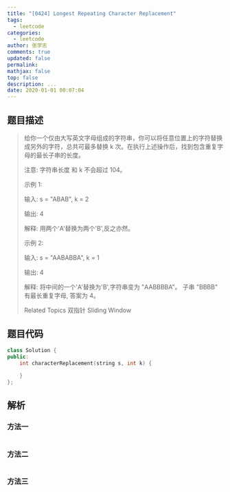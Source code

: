 ```yaml
---
title: "[0424] Longest Repeating Character Replacement"
tags:
  - leetcode
categories:
  - leetcode
author: 张学志
comments: true
updated: false
permalink:
mathjax: false
top: false
description: ...
date: 2020-01-01 00:07:04
---
```


## 题目描述

> 给你一个仅由大写英文字母组成的字符串，你可以将任意位置上的字符替换成另外的字符，总共可最多替换 k 次。在执行上述操作后，找到包含重复字母的最长子串的长度。 
> 
> 注意: 
> 字符串长度 和 k 不会超过 104。 
> 
> 示例 1: 
> 
> 输入:
> s = "ABAB", k = 2
> 
> 输出:
> 4
> 
> 解释:
> 用两个'A'替换为两个'B',反之亦然。
> 
> 
> 示例 2: 
> 
> 输入:
> s = "AABABBA", k = 1
> 
> 输出:
> 4
> 
> 解释:
> 将中间的一个'A'替换为'B',字符串变为 "AABBBBA"。
> 子串 "BBBB" 有最长重复字母, 答案为 4。
> 
> Related Topics 双指针 Sliding Window

## 题目代码

```cpp
class Solution {
public:
    int characterReplacement(string s, int k) {
        
    }
};
```

## 解析

### 方法一

```cpp

```

### 方法二

```cpp

```

### 方法三

```cpp

```

